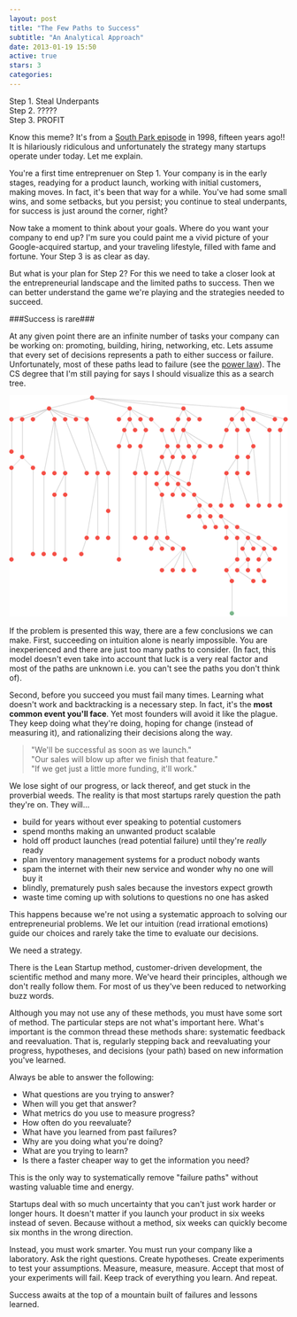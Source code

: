 ```yaml
---
layout: post
title: "The Few Paths to Success"
subtitle: "An Analytical Approach"
date: 2013-01-19 15:50
active: true
stars: 3
categories: 
---
```


Step 1. Steal Underpants <br>
Step 2. ????? <br>
Step 3. PROFIT

Know this meme? It's from a <a href="http://www.youtube.com/watch?v=tO5sxLapAts">South Park episode</a> in 1998, fifteen years ago!! It is hilariously ridiculous and unfortunately the strategy many startups operate under today. Let me explain.

You're a first time entreprenuer on Step 1. Your company is in the early stages, readying for a product launch, working with initial customers, making moves. In fact, it's been that way for a while. You've had some small wins, and some setbacks, but you persist; you continue to steal underpants, for success is just around the corner, right?

Now take a moment to think about your goals. Where do you want your company to end up? I'm sure you could paint me a vivid picture of your Google-acquired startup, and your traveling lifestyle, filled with fame and fortune. Your Step 3 is as clear as day. 

But what is your plan for Step 2? For this we need to take a closer look at the entrepreneurial landscape and the limited paths to success. Then we can better understand the game we're playing and the strategies needed to succeed.

###Success is rare###

At any given point there are an infinite number of tasks your company can be working on: promoting, building, hiring, networking, etc. Lets assume that every set of decisions represents a path to either success or failure. Unfortunately, most of these paths lead to failure (see the <a href="http://en.wikipedia.org/wiki/Power_law">power law</a>). The CS degree that I'm still paying for says I should visualize this as a search tree.

<img src="/images/blog/paths-to-success-graph.png" />

If the problem is presented this way, there are a few conclusions we can make. First, succeeding on intuition alone is nearly impossible. You are inexperienced and there are just too many paths to consider. (In fact, this model doesn't even take into account that luck is a very real factor and most of the paths are unknown i.e. you can't see the paths you don't think of).

Second, before you succeed you must fail many times. Learning what doesn't work and backtracking is a necessary step. In fact, it's the __most common event you'll face__. Yet most founders will avoid it like the plague. They keep doing what they're doing, hoping for change (instead of measuring it), and rationalizing their decisions along the way.

>"We'll be successful as soon as we launch."<br>"Our sales will blow up after we finish that feature."<br>"If we get just a little more funding, it'll work."

We lose sight of our progress, or lack thereof, and get stuck in the proverbial weeds. The reality is that most startups rarely question the path they're on. They will...

   * build for years without ever speaking to potential customers 
   * spend months making an unwanted product scalable
   * hold off product launches (read potential failure) until they're _really_ ready
   * plan inventory management systems for a product nobody wants
   * spam the internet with their new service and wonder why no one will buy it
   * blindly, prematurely push sales because the investors expect growth
   * waste time coming up with solutions to questions no one has asked

This happens because we're not using a systematic approach to solving our entrepreneurial problems. We let our intuition (read irrational emotions) guide our choices and rarely take the time to evaluate our decisions. 

We need a strategy.

There is the Lean Startup method, customer-driven development, the scientific method and many more. We've heard their principles, although we don't really follow them. For most of us they've been reduced to networking buzz words.

Although you may not use any of these methods, you must have some sort of method. The particular steps are not what's important here. What's important is the common thread these methods share: systematic feedback and reevaluation. That is, regularly stepping back and reevaluating your progress, hypotheses, and decisions (your path) based on new information you've learned. 

Always be able to answer the following:

   * What questions are you trying to answer?
   * When will you get that answer?
   * What metrics do you use to measure progress?
   * How often do you reevaluate?
   * What have you learned from past failures?
   * Why are you doing what you're doing? 
   * What are you trying to learn? 
   * Is there a faster cheaper way to get the information you need?

This is the only way to systematically remove "failure paths" without wasting valuable time and energy. 

Startups deal with so much uncertainty that you can't just work harder or longer hours. It doesn't matter if you launch your product in six weeks instead of seven. Because without a method, six weeks can quickly become six months in the wrong direction.

Instead, you must work smarter. You must run your company like a laboratory. Ask the right questions. Create hypotheses. Create experiments to test your assumptions. Measure, measure, measure. Accept that most of your experiments will fail. Keep track of everything you learn. And repeat.

Success awaits at the top of a mountain built of failures and lessons learned.

